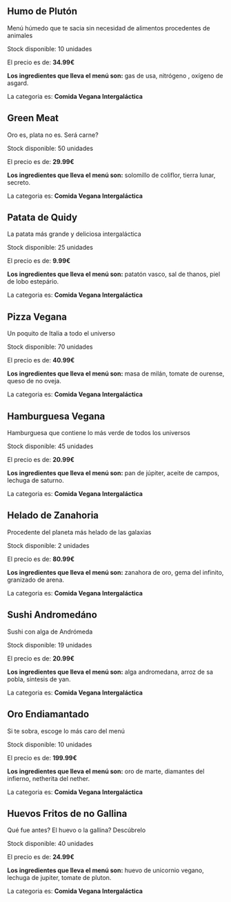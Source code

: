## Humo de Plutón

Menú húmedo que te sacia sin necesidad de alimentos procedentes de animales

Stock disponible: 10 unidades

El precio es de: **34.99€**

**Los ingredientes que lleva el menú son:** gas de usa, nitrógeno , oxígeno de asgard.

La categoria es: **Comida Vegana Intergaláctica**



## Green Meat

Oro es, plata no es. Será carne?

Stock disponible: 50 unidades

El precio es de: **29.99€**

**Los ingredientes que lleva el menú son:** solomillo de coliflor, tierra lunar, secreto.

La categoria es: **Comida Vegana Intergaláctica**



## Patata de Quidy 

La patata más grande y deliciosa intergaláctica

Stock disponible: 25 unidades

El precio es de: **9.99€**

**Los ingredientes que lleva el menú son:** patatón vasco, sal de thanos, piel de lobo estepário.

La categoria es: **Comida Vegana Intergaláctica**



## Pizza Vegana

Un poquito de Italia a todo el universo

Stock disponible: 70 unidades

El precio es de: **40.99€**

**Los ingredientes que lleva el menú son:** masa de milán, tomate de ourense, queso de no oveja.

La categoria es: **Comida Vegana Intergaláctica**



## Hamburguesa Vegana

Hamburguesa que contiene lo más verde de todos los universos

Stock disponible: 45 unidades

El precio es de: **20.99€**

**Los ingredientes que lleva el menú son:** pan de júpiter, aceite de campos, lechuga de saturno.

La categoria es: **Comida Vegana Intergaláctica**



## Helado de Zanahoria

Procedente del planeta más helado de las galaxias

Stock disponible: 2 unidades

El precio es de: **80.99€**

**Los ingredientes que lleva el menú son:** zanahora de oro, gema del infinito, granizado de arena.

La categoria es: **Comida Vegana Intergaláctica**



## Sushi Andromedáno

Sushi con alga de Andrómeda

Stock disponible: 19 unidades

El precio es de: **20.99€**

**Los ingredientes que lleva el menú son:** alga andromedana, arroz de sa pobla, sintesis de yan.

La categoria es: **Comida Vegana Intergaláctica**



## Oro Endiamantado

Si te sobra, escoge lo más caro del menú

Stock disponible: 10 unidades

El precio es de: **199.99€**

**Los ingredientes que lleva el menú son:** oro de marte, diamantes del infierno, netherita del nether.

La categoria es: **Comida Vegana Intergaláctica**



## Huevos Fritos de no Gallina

Qué fue antes? El huevo o la gallina? Descúbrelo

Stock disponible: 40 unidades

El precio es de: **24.99€**

**Los ingredientes que lleva el menú son:** huevo de unicornio vegano, lechuga de jupiter, tomate de pluton.

La categoria es: **Comida Vegana Intergaláctica**



